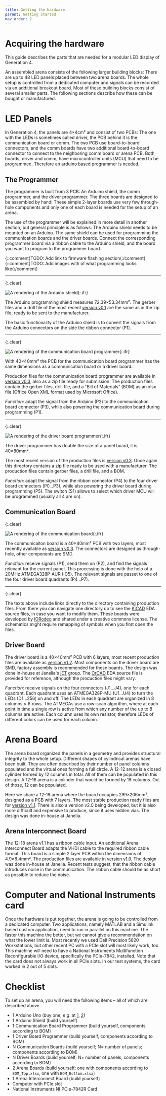 ```yaml
---
title: Getting the hardware
parent: Getting Started
nav_order: 2
---
```


# Acquiring the hardware

This guide describes the parts that are needed for a modular LED display of Generation 4.

An assembled arena consists of the following larger building blocks: There are up to 48 LED panels placed between two arena boards. The whole setup is controlled from a dedicated computer and signals can be recorded via an additional breakout board. Most of these building blocks consist of several smaller parts. The following sections describe how these can be bought or manufactured.

# LED Panels

In Generation 4, the panels are 4×4cm² and consist of two PCBs: The one with the LEDs is sometimes called driver, the PCB behind it is the communication board or comm. The two PCB use board-to-board connectors, and the comm boards have two additional board-to-board connector to connect to the neighboring comm board or arena PCB. Both boards, driver and comm, have microcontroller units (MCU) that need to be programmed. Therefore an arduino based programmer is needed.

## The Programmer

The programmer is built from 3 PCB: An Arduino shield, the comm programmer, and the driver programmer. The three boards are designed to be assembled by hand: These simple 2-layer boards use very few through-hole components and only one of each board is needed for the setup of an arena. 

The use of the programmer will be explained in more detail in another section, but general principle is as follows: The Arduino shield needs to be mounted on an Arduino. The same shield can be used for programming the communication boards and the driver boards. Connect the corresponding programmer board via a ribbon cable to the Arduino shield, and the board you want to program to the programmer board.

{::comment}TODO: Add link to firmware flashing section{:/comment}
{::comment}TODO: Add images with of what programming looks like{:/comment}

---
{:.clear}

![A rendering of the Arduino shield](../assets/getting-started/pcb_prog-shield.jpg){:.ifr}

The Arduino programming shield measures 72.39×53.34mm². The gerber files and a drill file of the most recent [version v0.1](https://github.com/floesche/panels_g4_hardware/tree/master/atmega328/four_panel/20mm_matrix/ver3/programmer/prog_shield/gerber_v0p1) are the same as in the zip file, ready to be sent to the manufacturer. 

The basic functionality of the Arduino shield is to convert the signals from the Arduino connectors on the side the ribbon connector (P1).

---
{:.clear}

![A rendering of the communication board programmer](../assets/getting-started/pcb_comm-prog.jpg){:.ifr}

With 40×40mm² the PCB for the communication board programmer has the same dimensions as a communication board or a driver board.
  
Production files for the communication board programmer are available in [version v0.3](https://github.com/floesche/panels_g4_hardware/tree/master/atmega328/four_panel/20mm_matrix/ver3/programmer/comm_programmer/gerber_v0p3), also as a zip file ready for submission. The production files contain the gerber files, drill file, and a "Bill of Materials" (BOM) as an xlsx file (Office Open XML format used by Microsoft Office). 

*Function:* adapt the signal from the Arduino (P2) to the communication board connector (P3), while also powering the communication board during programming (P1).

---
{:.clear}

![A rendering of the driver board programmer](../assets/getting-started/pcb_driver-prog.jpg){:.ifr}

The driver programmer has double the size of a panel board, it is 40×80mm².

The most recent version of the production files is [version v0.3](https://github.com/floesche/panels_g4_hardware/tree/master/atmega328/four_panel/20mm_matrix/ver3/programmer/driver_programmer/gerber_v0p3). Once again this directory contains a zip file ready to be used with a manufacturer. The production files contain gerber files, a drill file, and a BOM.

*Function:* adapt the signal from the ribbon connector (P4) to the four driver board connectors (P0…P3), while also powering the driver board during programming (P5). The switch (S1) allows to select which driver MCU will be programmed (usually all 4 are on).

## Communication Board 
{:.clear}

![A rendering of the communication board](../assets/getting-started/pcb_comm-board.jpg){:.ifr}

The communicaiton board is a 40×40mm² PCB with two layers, most recently available as [version v0.3](https://github.com/floesche/panels_g4_hardware/tree/master/atmega328/four_panel/20mm_matrix/ver3/comm/gerber_v0p3). The connectors are designed as through-hole, other components are SMD.

*Function:* receive signals (P1), send them on (P2), and find the signals relevant for the current panel. This processing is done with the help of a 20MHz ATMEGA328P-AUR (IC5). The relevant signals are passet to one of the four driver board quadrants (P4…P7).

---
{:.clear}

The texts above include links directly to the directory containing production files. From there you can navigate one directory up to see the [KiCAD](https://kicad-pcb.org/) EDA source files, in case you want to modify them. These boards were developed by [IORodeo](https://iorodeo.com) and shared under a creative commons license. The schematics might require remapping of symbols when you first open the files.

## Driver Board

The driver board is a 40×40mm² PCB with 6 layers, most recent production files are available as [version v1.2](https://github.com/floesche/Panel-G4-Hardware/tree/master/production-v1p2/). Most components on the driver board are SMD, factory assembly is recommended for these boards. The design was done in-house at Janelia's [jET](https://www.janelia.org/support-team/janelia-experimental-technology) group. The [OrCAD](https://www.orcad.com/) EDA source file is provided for reference, although the production files might vary.

*Function:* receive signals on the four connectors (J1…J4), one for each quadrant. Each quadrant uses an ATMEGA328P-MU (U1…U4) to turn the LEDs (D1…256) on and off. The LEDs in each quadrant are organized in 8 columns × 8 rows. The ATMEGAs use a row-scan algorithm, where at each point in time a single row is active from which any number of the up to 8 columns are active. Each column uses its own resistor, therefore LEDs of different colors can be used for each column.

# Arena Board

The arena board organized the panels in a geometry and provides structural integrity to the whole setup. Different shapes of cylindrical arenas have been built. They are often described by their number of panel columns populated and the virtual ones forming a full circle. A 12-12 arena is a closed cylinder formed by 12 columns in total. All of them can be populated in this design. A 12-18 arena is a cylinder that would be formed by 18 columns. Out of those, 12 can be populated. 

Here we share a 12-18 arena where the board occupies 299×206mm², designed as a PCB with 7 layers. The most stable production ready files are for [version v1.1](https://github.com/floesche/Arena-G4-Hardware/tree/master/arena_12-18/production_v1p1). There is also a version v2.0 being developed, but it is also more difficult and expensive to produce, since it uses hidden vias. The design was done in-house at Janelia.

## Arena Interconnect Board

The 12-18 arena v1.1 has a ribbon cable input. An additional Arena Interconnect Board adapts the VHDI cable to the required ribbon cable format. This board is a simple 2 layer PCB within the dimensions of 4.9×8.4mm². The production files are available in [version v1.0](https://github.com/floesche/Arena-G4-Hardware/tree/master/interconnect/production_v1p0). The design was done in-house at Janelia. Recent tests suggest, that the ribbon cable introduces noise in the communication. The ribbon cable should be as short as possible to reduce the noise.

# Computer and National Instruments card

Once the hardware is put together, the arena is going to be controlled from a dedicated computer. Two applications, namely MATLAB and a Simulink based custom application, need to run in parallel on this machine. The faster this machine the better, but we cannot give a recommendation on what the lower limit is. Most recently we used Dell Precision 5820 Workstations, but other recent PC with a PCIe slot will most likely work, too. This machine will need to have a National Instruments Multifunction Reconfigurable I/O device, specifically the PCIe-7842, installed. Note that the card does not always work in all PCIe slots. In our test systems, the card worked in 2 out of 5 slots.

# Checklist

To set up an arena, you will need the following items – all of which are described above.

- 1 Arduino Uno (buy one, e.g. at [1](https://store.arduino.cc/usa/arduino-uno-rev3), [2](https://www.digikey.com/short/zr4nd5))
- 1 Arduino Shield (build yourself)
- 1 Communication Board Programmer (build yourself, components according to BOM)
- 1 Driver Board Programmer (build yourself, components according to BOM)
- N Communication Boards (build yourself; N= number of panels; components according to BOM)
- N Driver Boards (build yourself; N= number of panels; components according to BOM)
- 2 Arena Boards (build yourself; one with components according to `BOM_Top.xlsx`, one with `BOM_Bottom.xlsx`)
- 1 Arena Interconnect Board (build yourself)
- Computer with PCIe slot
- National Instruments NI PCIe-7842R Card
